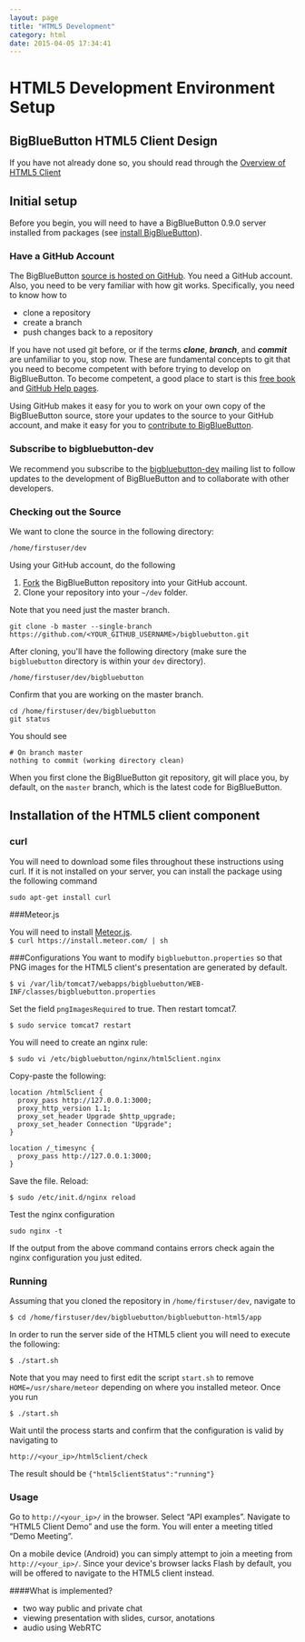 ```yaml
---
layout: page
title: "HTML5 Development"
category: html
date: 2015-04-05 17:34:41
---
```



# HTML5 Development Environment Setup

## BigBlueButton HTML5 Client Design
If you have not already done so, you should read through the [Overview of HTML5 Client](/html/html5-overview.html)

## Initial setup

Before you begin, you will need to have a BigBlueButton 0.9.0 server installed from packages (see [install BigBlueButton](/install/install.html)).


### Have a GitHub Account

The BigBlueButton [source is hosted on GitHub](https://github.com/bigbluebutton/bigbluebutton).  You need a GitHub account.  Also, you need to be very familiar with how git works.  Specifically, you need to know how to

  * clone a repository
  * create a branch
  * push changes back to a repository

If you have not used git before, or if the terms **_clone_**, **_branch_**, and **_commit_** are unfamiliar to you, stop now.  These are fundamental concepts to git that you need to become competent with before trying to develop on BigBlueButton. To become competent, a good place to start is this [free book](http://progit.org/book/) and [GitHub Help pages](http://help.github.com/).

Using GitHub makes it easy for you to work on your own copy of the BigBlueButton source, store your updates to the source to your GitHub account, and make it easy for you to [contribute to BigBlueButton](/support/faq.html#contributing-to-bigbluebutton).

### Subscribe to bigbluebutton-dev

We recommend you subscribe to the [bigbluebutton-dev](http://groups.google.com/group/bigbluebutton-dev/topics?gvc=2) mailing list to follow updates to the development of BigBlueButton and to collaborate with other developers.



### Checking out the Source

We want to clone the source in the following directory:

```
/home/firstuser/dev
```

Using your GitHub account, do the following

1. [Fork](http://help.github.com/fork-a-repo/) the BigBlueButton repository into your GitHub account.
2. Clone your repository into your `~/dev` folder.

Note that you need just the master branch.

```
git clone -b master --single-branch https://github.com/<YOUR_GITHUB_USERNAME>/bigbluebutton.git
```

After cloning, you'll have the following directory (make sure the `bigbluebutton` directory is within your `dev` directory).

```
/home/firstuser/dev/bigbluebutton
```

Confirm that you are working on the master branch.

```
cd /home/firstuser/dev/bigbluebutton
git status
```

You should see

```
# On branch master
nothing to commit (working directory clean)
```

When you first clone the BigBlueButton git repository, git will place you, by default, on the `master` branch, which is the latest code for BigBlueButton.



## Installation of the HTML5 client component
### curl

You will need to download some files throughout these instructions using curl. If it is not installed on your server, you can install the package using the following command

```
sudo apt-get install curl
```

###Meteor.js

You will need to install [Meteor.js](http://www.meteor.com).  
```$ curl https://install.meteor.com/ | sh```

###Configurations
You want to modify `bigbluebutton.properties` so that PNG images for the HTML5 client's presentation are generated by default.

```
$ vi /var/lib/tomcat7/webapps/bigbluebutton/WEB-INF/classes/bigbluebutton.properties

```  
Set the field `pngImagesRequired` to true. Then restart tomcat7.

```$ sudo service tomcat7 restart```

You will need to create an nginx rule:

```$ sudo vi /etc/bigbluebutton/nginx/html5client.nginx```


Copy-paste the following:

```
location /html5client {
  proxy_pass http://127.0.0.1:3000;
  proxy_http_version 1.1;
  proxy_set_header Upgrade $http_upgrade;
  proxy_set_header Connection "Upgrade";
}

location /_timesync {
  proxy_pass http://127.0.0.1:3000;
}
```
Save the file. Reload:

```$ sudo /etc/init.d/nginx reload```

Test the nginx configuration

```
sudo nginx -t
```
If the output from the above command contains errors check again the nginx configuration you just edited.


### Running
Assuming that you cloned the repository in ```/home/firstuser/dev```, navigate to

```$ cd /home/firstuser/dev/bigbluebutton/bigbluebutton-html5/app```  

In order to run the server side of the HTML5 client you will need to execute the following:

``` $ ./start.sh ```

Note that you may need to first edit the script ```start.sh``` to remove ```HOME=/usr/share/meteor``` depending on where you installed meteor.
Once you run

```$ ./start.sh```

Wait until the process starts and confirm that the configuration is valid by navigating to

```
http://<your_ip>/html5client/check
```

The result should be ```{"html5clientStatus":"running"}```

### Usage
Go to ```http://<your_ip>/``` in the browser. Select “API examples”. Navigate to “HTML5 Client Demo” and use the form. You will enter a meeting titled “Demo Meeting”.

On a mobile device (Android) you can simply attempt to join a meeting from ```http://<your_ip>/```. Since your device's browser lacks Flash by default, you will be offered to navigate to the HTML5 client instead.


####What is implemented?
  * two way public and private chat
  * viewing presentation with slides, cursor, anotations
  * audio using WebRTC
